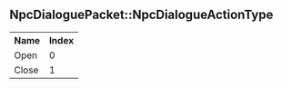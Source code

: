 ## NpcDialoguePacket::NpcDialogueActionType

<table><tr><th>Name</th><th>Index</th><tr><td>Open</td><td>0</td></tr><tr><td>Close</td><td>1</td></tr></table>